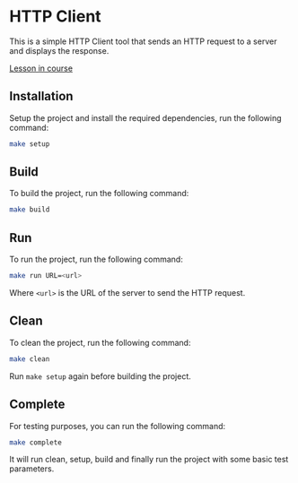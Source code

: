 # HTTP Client

This is a simple HTTP Client tool that sends an HTTP request to a server and displays the response.

[Lesson in course](https://codedeviate.github.io/aicollection/go-tools-http-client.html)

## Installation

Setup the project and install the required dependencies, run the following command:

```bash
make setup
```

## Build

To build the project, run the following command:

```bash
make build
```

## Run

To run the project, run the following command:

```bash
make run URL=<url>
```

Where `<url>` is the URL of the server to send the HTTP request.

## Clean

To clean the project, run the following command:

```bash
make clean
```

Run `make setup` again before building the project.

## Complete

For testing purposes, you can run the following command:

```bash
make complete
```

It will run clean, setup, build and finally run the project with some basic test parameters.
